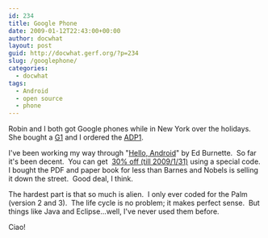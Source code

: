 ```yaml
---
id: 234
title: Google Phone
date: 2009-01-12T22:43:00+00:00
author: docwhat
layout: post
guid: http://docwhat.gerf.org/?p=234
slug: /googlephone/
categories:
  - docwhat
tags:
  - Android
  - open source
  - phone
---
```

Robin and I both got Google phones while in New York over the holidays.  She bought a <a href="http://www.t-mobileg1.com/">G1</a> and I ordered the <a href="http://code.google.com/android/dev-devices.html">ADP1</a>.

I've been working my way through "<a href="http://www.pragprog.com/titles/eband/hello-android">Hello, Android</a>" by Ed Burnette.  So far it's been decent.  You can get  <a href="http://blogs.zdnet.com/Burnette/?p=704">30% off (till 2009/1/31)</a> using a special code.  I bought the PDF and paper book for less than Barnes and Nobels is selling it down the street.  Good deal, I think.



The hardest part is that so much is alien.  I only ever coded for the Palm (version 2 and 3).  The life cycle is no problem; it makes perfect sense.  But things like Java and Eclipse...well, I've never used them before.

Ciao!